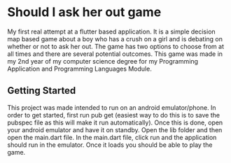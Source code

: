 # Should I ask her out game

My first real attempt at a flutter based application. It is a simple decision map based game about a boy who has a crush on a girl and is debating on whether or not to ask her out. The game has two options to choose from at all times and there are several potential outcomes. This game was made in my 2nd year of my computer science degree for my Programming Application and Programming Languages Module.

## Getting Started

This project was made intended to run on an android emulator/phone. In order to get started, first run pub get (easiest way to do this is to save the pubspec file as this will make it run automatically). Once this is done, open your android emulator and have it on standby. Open the lib folder and then open the main.dart file. In the main.dart file, click run and the application should run in the emulator. Once it loads you should be able to play the game.
